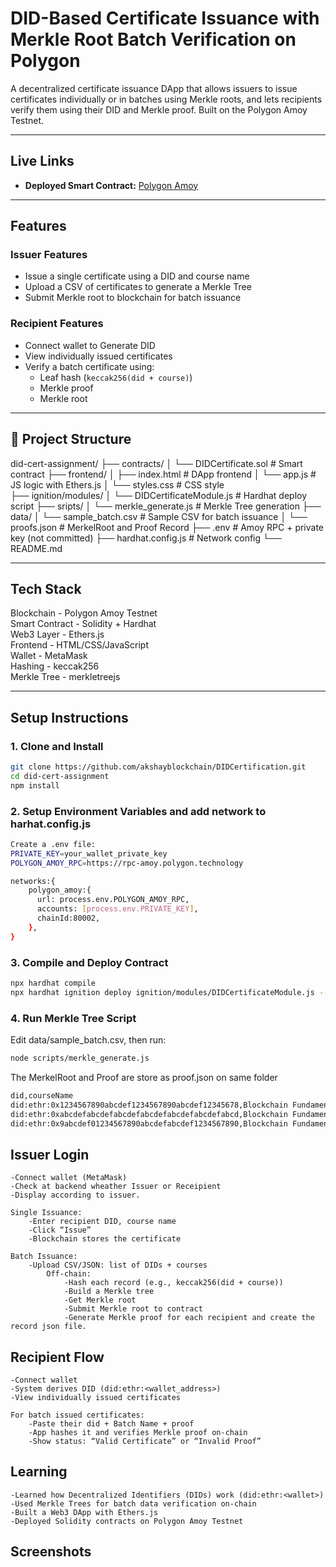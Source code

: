 # DID-Based Certificate Issuance with Merkle Root Batch Verification on Polygon

A decentralized certificate issuance DApp that allows issuers to issue certificates individually or in batches using Merkle roots, and lets recipients verify them using their DID and Merkle proof. Built on the Polygon Amoy Testnet.

---

## Live Links

- **Deployed Smart Contract:** [Polygon Amoy](https://amoy.polygonscan.com/address/0xa37d6e5ee869292A0e66F408531Bd65Be8Db9bA7)

---

## Features

### Issuer Features

- Issue a single certificate using a DID and course name
- Upload a CSV of certificates to generate a Merkle Tree
- Submit Merkle root to blockchain for batch issuance

### Recipient Features

- Connect wallet to Generate DID
- View individually issued certificates
- Verify a batch certificate using:
  - Leaf hash (`keccak256(did + course)`)
  - Merkle proof
  - Merkle root

---

## 📂 Project Structure

did-cert-assignment/
├── contracts/
│ └── DIDCertificate.sol # Smart contract
├── frontend/
│ ├── index.html # DApp frontend
│ └── app.js # JS logic with Ethers.js
│ └── styles.css # CSS style  
├── ignition/modules/
│ └── DIDCertificateModule.js # Hardhat deploy script
├── sripts/
│ └── merkle_generate.js # Merkle Tree generation
├── data/
│ └── sample_batch.csv # Sample CSV for batch issuance
│ └── proofs.json # MerkelRoot and Proof Record
├── .env # Amoy RPC + private key (not committed)
├── hardhat.config.js # Network config
└── README.md

---

## Tech Stack

Blockchain - Polygon Amoy Testnet  
 Smart Contract - Solidity + Hardhat  
 Web3 Layer - Ethers.js  
 Frontend - HTML/CSS/JavaScript  
 Wallet - MetaMask  
 Hashing - keccak256  
 Merkle Tree - merkletreejs

---

## Setup Instructions

### 1. Clone and Install

```bash
git clone https://github.com/akshayblockchain/DIDCertification.git
cd did-cert-assignment
npm install

```

### 2. Setup Environment Variables and add network to harhat.config.js

```bash
Create a .env file:
PRIVATE_KEY=your_wallet_private_key
POLYGON_AMOY_RPC=https://rpc-amoy.polygon.technology

networks:{
    polygon_amoy:{
      url: process.env.POLYGON_AMOY_RPC,
      accounts: [process.env.PRIVATE_KEY],
      chainId:80002,
    },
}
```

### 3. Compile and Deploy Contract

```bash
npx hardhat compile
npx hardhat ignition deploy ignition/modules/DIDCertificateModule.js --network polygon_amoy
```

### 4. Run Merkle Tree Script

Edit data/sample_batch.csv, then run:

```bash
node scripts/merkle_generate.js
```

The MerkelRoot and Proof are store as proof.json on same folder

```bash
did,courseName
did:ethr:0x1234567890abcdef1234567890abcdef12345678,Blockchain Fundamentals
did:ethr:0xabcdefabcdefabcdefabcdefabcdefabcdefabcd,Blockchain Fundamentals
did:ethr:0x9abcdef01234567890abcdefabcdef1234567890,Blockchain Fundamentals
```

## Issuer Login

    -Connect wallet (MetaMask)
    -Check at backend wheather Issuer or Receipient
    -Display according to issuer.

    Single Issuance:
        -Enter recipient DID, course name
        -Click “Issue”
        -Blockchain stores the certificate

    Batch Issuance:
        -Upload CSV/JSON: list of DIDs + courses
            Off-chain:
                -Hash each record (e.g., keccak256(did + course))
                -Build a Merkle tree
                -Get Merkle root
                -Submit Merkle root to contract
                -Generate Merkle proof for each recipient and create the record json file.

## Recipient Flow

    -Connect wallet
    -System derives DID (did:ethr:<wallet_address>)
    -View individually issued certificates

    For batch issued certificates:
        -Paste their did + Batch Name + proof
        -App hashes it and verifies Merkle proof on-chain
        -Show status: “Valid Certificate” or “Invalid Proof”

## Learning

    -Learned how Decentralized Identifiers (DIDs) work (did:ethr:<wallet>)
    -Used Merkle Trees for batch data verification on-chain
    -Built a Web3 DApp with Ethers.js
    -Deployed Solidity contracts on Polygon Amoy Testnet

## Screenshots
